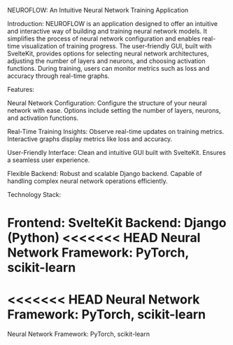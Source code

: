 NEUROFLOW: An Intuitive Neural Network Training Application

Introduction:
NEUROFLOW is an application designed to offer an intuitive and interactive way of building and training neural network models. It simplifies the process of neural network configuration and enables real-time visualization of training progress. The user-friendly GUI, built with SvelteKit, provides options for selecting neural network architectures, adjusting the number of layers and neurons, and choosing activation functions. During training, users can monitor metrics such as loss and accuracy through real-time graphs.

Features:

Neural Network Configuration:
Configure the structure of your neural network with ease. Options include setting the number of layers, neurons, and activation functions.

Real-Time Training Insights:
Observe real-time updates on training metrics. Interactive graphs display metrics like loss and accuracy.

User-Friendly Interface:
Clean and intuitive GUI built with SvelteKit. Ensures a seamless user experience.

Flexible Backend:
Robust and scalable Django backend. Capable of handling complex neural network operations efficiently.

Technology Stack:

Frontend: SvelteKit
Backend: Django (Python)
<<<<<<< HEAD
Neural Network Framework: PyTorch, scikit-learn
=======
<<<<<<< HEAD
Neural Network Framework: PyTorch, scikit-learn
=======
Neural Network Framework: PyTorch, scikit-learn

